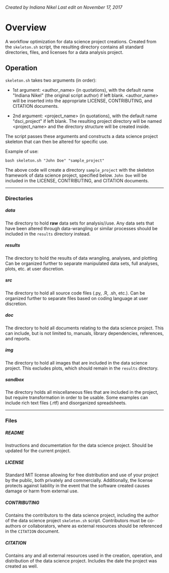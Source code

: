 *Created by Indiana Nikel*
*Last edit on November 17, 2017*

# Overview

A workflow optimization for data science project creations. Created
from the `skeleton.sh` script, the resulting directory contains all standard directories, files, and licenses for a data analysis project.

## Operation

`skeleton.sh` takes two arguments (in order):

* 1st argument: <author_name> (in quotations), with the default name "Indiana Nikel" (the original script author) if left blank. <author_name> will be inserted into the appropriate LICENSE, CONTRIBUTING, and CITATION documents.

* 2nd argument: <project_name> (in quotations), with the default name "dsci_project" if left blank. The resulting project directory will be named <project_name> and the directory structure will be created inside.

The script passes these arguments and constructs a data science project skeleton that can then be altered for specific use.

Example of use:
 ```
bash skeleton.sh "John Doe" "sample_project"

 ```
The above code will create a directory `sample_project` with the skeleton framework of data science project, specified below. `John Doe` will be included in the LICENSE, CONTRIBUTING, and CITATION documents.

---

### Directories

##### data

The directory to hold **raw** data sets for analysis//use. Any data sets that have been altered through data-wrangling or similar processes should be included in the `results` directory instead.

##### results

 The directory to hold the results of data wrangling, analyses, and plotting Can be organized further to separate manipulated data sets, full analyses, plots, etc. at user discretion.

##### src

The directory to hold all source code files (.py, .R, .sh, etc.). Can be organized further to separate files based on coding language at user discretion.

##### doc

The directory to hold all documents relating to the data science project. This can include, but is not limited to, manuals, library dependencies, references, and reports.

##### img

The directory to hold all images that are included in the data science project. This excludes plots, which should remain in the `results` directory.

##### sandbox

The directory holds all miscellaneous files that are included in the project, but require transformation in order to be usable. Some examples can include rich text files (.rtf) and disorganized spreadsheets.

---

### Files

##### README

Instructions and documentation for the data science project. Should be updated for the current project.

##### LICENSE

Standard MIT license allowing for free distribution and use of your project by the public, both privately and commercially. Additionally, the license protects against liability in the event that the software created causes damage or harm from external use.

##### CONTRIBUTING

Contains the contributors to the data science project, including the author of the data science project `skeleton.sh` script. Contributors must be co-authors or collaborators, where as external resources should be referenced in the `CITATION` document.

##### CITATION

Contains any and all external resources used in the creation, operation, and distribution of the data science project. Includes the date the project was created as well.
